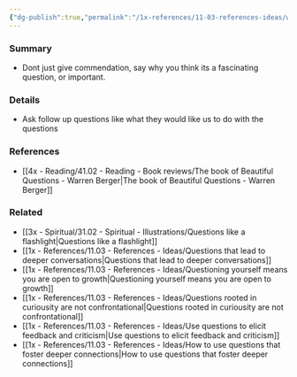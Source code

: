 ```yaml
---
{"dg-publish":true,"permalink":"/1x-references/11-03-references-ideas/what-to-do-when-someone-asks-a-good-question/","title":"What to do when someone asks a good question","dgShowBacklinks":false}
---
```



### Summary
- Dont just give commendation, say why you think its a fascinating question, or important. 

### Details
- Ask follow up questions like what they would like us to do with the questions

### References
- [[4x - Reading/41.02 - Reading - Book reviews/The book of Beautiful Questions - Warren Berger\|The book of Beautiful Questions - Warren Berger]]

### Related
- [[3x - Spiritual/31.02 - Spiritual - Illustrations/Questions like a flashlight\|Questions like a flashlight]]
- [[1x - References/11.03 - References - Ideas/Questions that lead to deeper conversations\|Questions that lead to deeper conversations]]
- [[1x - References/11.03 - References - Ideas/Questioning yourself means you are open to growth\|Questioning yourself means you are open to growth]]
- [[1x - References/11.03 - References - Ideas/Questions rooted in curiousity are not confrontational\|Questions rooted in curiousity are not confrontational]]
- [[1x - References/11.03 - References - Ideas/Use questions to elicit feedback and criticism\|Use questions to elicit feedback and criticism]]
- [[1x - References/11.03 - References - Ideas/How to use questions that foster deeper connections\|How to use questions that foster deeper connections]]